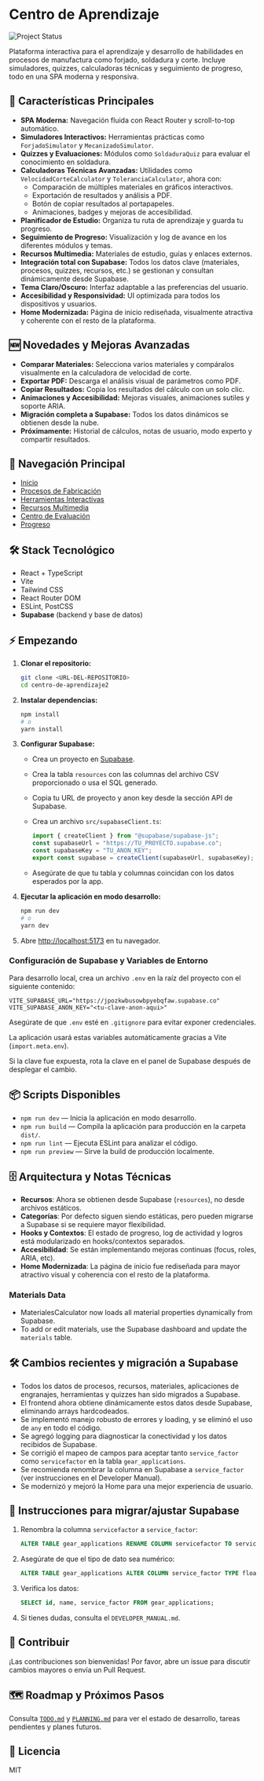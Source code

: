# Centro de Aprendizaje

![Project Status](https://img.shields.io/badge/status-active-brightgreen)

Plataforma interactiva para el aprendizaje y desarrollo de habilidades en procesos de manufactura como forjado, soldadura y corte. Incluye simuladores, quizzes, calculadoras técnicas y seguimiento de progreso, todo en una SPA moderna y responsiva.

## 🚀 Características Principales

- **SPA Moderna:** Navegación fluida con React Router y scroll-to-top automático.
- **Simuladores Interactivos:** Herramientas prácticas como `ForjadoSimulator` y `MecanizadoSimulator`.
- **Quizzes y Evaluaciones:** Módulos como `SoldaduraQuiz` para evaluar el conocimiento en soldadura.
- **Calculadoras Técnicas Avanzadas:** Utilidades como `VelocidadCorteCalculator` y `ToleranciaCalculator`, ahora con:
  - Comparación de múltiples materiales en gráficos interactivos.
  - Exportación de resultados y análisis a PDF.
  - Botón de copiar resultados al portapapeles.
  - Animaciones, badges y mejoras de accesibilidad.
- **Planificador de Estudio:** Organiza tu ruta de aprendizaje y guarda tu progreso.
- **Seguimiento de Progreso:** Visualización y log de avance en los diferentes módulos y temas.
- **Recursos Multimedia:** Materiales de estudio, guías y enlaces externos.
- **Integración total con Supabase:** Todos los datos clave (materiales, procesos, quizzes, recursos, etc.) se gestionan y consultan dinámicamente desde Supabase.
- **Tema Claro/Oscuro:** Interfaz adaptable a las preferencias del usuario.
- **Accesibilidad y Responsividad:** UI optimizada para todos los dispositivos y usuarios.
- **Home Modernizada:** Página de inicio rediseñada, visualmente atractiva y coherente con el resto de la plataforma.

## 🆕 Novedades y Mejoras Avanzadas

- **Comparar Materiales:** Selecciona varios materiales y compáralos visualmente en la calculadora de velocidad de corte.
- **Exportar PDF:** Descarga el análisis visual de parámetros como PDF.
- **Copiar Resultados:** Copia los resultados del cálculo con un solo clic.
- **Animaciones y Accesibilidad:** Mejoras visuales, animaciones sutiles y soporte ARIA.
- **Migración completa a Supabase:** Todos los datos dinámicos se obtienen desde la nube.
- **Próximamente:** Historial de cálculos, notas de usuario, modo experto y compartir resultados.

## 🧭 Navegación Principal

- [Inicio](/)
- [Procesos de Fabricación](/procesos)
- [Herramientas Interactivas](/herramientas)
- [Recursos Multimedia](/recursos)
- [Centro de Evaluación](/evaluacion)
- [Progreso](/progreso)

## 🛠️ Stack Tecnológico

- React + TypeScript
- Vite
- Tailwind CSS
- React Router DOM
- ESLint, PostCSS
- **Supabase** (backend y base de datos)

## ⚡ Empezando

1. **Clonar el repositorio:**

   ```bash
   git clone <URL-DEL-REPOSITORIO>
   cd centro-de-aprendizaje2
   ```

2. **Instalar dependencias:**

   ```bash
   npm install
   # o
   yarn install
   ```

3. **Configurar Supabase:**

   - Crea un proyecto en [Supabase](https://supabase.com/).
   - Crea la tabla `resources` con las columnas del archivo CSV proporcionado o usa el SQL generado.
   - Copia tu URL de proyecto y anon key desde la sección API de Supabase.
   - Crea un archivo `src/supabaseClient.ts`:

     ```ts
     import { createClient } from "@supabase/supabase-js";
     const supabaseUrl = "https://TU_PROYECTO.supabase.co";
     const supabaseKey = "TU_ANON_KEY";
     export const supabase = createClient(supabaseUrl, supabaseKey);
     ```

   - Asegúrate de que tu tabla y columnas coincidan con los datos esperados por la app.

4. **Ejecutar la aplicación en modo desarrollo:**

   ```bash
   npm run dev
   # o
   yarn dev
   ```

5. Abre [http://localhost:5173](http://localhost:5173) en tu navegador.

### Configuración de Supabase y Variables de Entorno

Para desarrollo local, crea un archivo `.env` en la raíz del proyecto con el siguiente contenido:

```env
VITE_SUPABASE_URL="https://jpozkwbusowbpyebqfaw.supabase.co"
VITE_SUPABASE_ANON_KEY="<tu-clave-anon-aqui>"
```

Asegúrate de que `.env` esté en `.gitignore` para evitar exponer credenciales.

La aplicación usará estas variables automáticamente gracias a Vite (`import.meta.env`).

Si la clave fue expuesta, rota la clave en el panel de Supabase después de desplegar el cambio.

## 📦 Scripts Disponibles

- `npm run dev` — Inicia la aplicación en modo desarrollo.
- `npm run build` — Compila la aplicación para producción en la carpeta `dist/`.
- `npm run lint` — Ejecuta ESLint para analizar el código.
- `npm run preview` — Sirve la build de producción localmente.

## 🗄️ Arquitectura y Notas Técnicas

- **Recursos**: Ahora se obtienen desde Supabase (`resources`), no desde archivos estáticos.
- **Categorías**: Por defecto siguen siendo estáticas, pero pueden migrarse a Supabase si se requiere mayor flexibilidad.
- **Hooks y Contextos**: El estado de progreso, log de actividad y logros está modularizado en hooks/contextos separados.
- **Accesibilidad**: Se están implementando mejoras continuas (focus, roles, ARIA, etc).
- **Home Modernizada**: La página de inicio fue rediseñada para mayor atractivo visual y coherencia con el resto de la plataforma.

### Materials Data

- MaterialesCalculator now loads all material properties dynamically from Supabase.
- To add or edit materials, use the Supabase dashboard and update the `materials` table.

## 🛠️ Cambios recientes y migración a Supabase

- Todos los datos de procesos, recursos, materiales, aplicaciones de engranajes, herramientas y quizzes han sido migrados a Supabase.
- El frontend ahora obtiene dinámicamente estos datos desde Supabase, eliminando arrays hardcodeados.
- Se implementó manejo robusto de errores y loading, y se eliminó el uso de `any` en todo el código.
- Se agregó logging para diagnosticar la conectividad y los datos recibidos de Supabase.
- Se corrigió el mapeo de campos para aceptar tanto `service_factor` como `servicefactor` en la tabla `gear_applications`.
- Se recomienda renombrar la columna en Supabase a `service_factor` (ver instrucciones en el Developer Manual).
- Se modernizó y mejoró la Home para una mejor experiencia de usuario.

## 📝 Instrucciones para migrar/ajustar Supabase

1. Renombra la columna `servicefactor` a `service_factor`:

   ```sql
   ALTER TABLE gear_applications RENAME COLUMN servicefactor TO service_factor;
   ```

2. Asegúrate de que el tipo de dato sea numérico:

   ```sql
   ALTER TABLE gear_applications ALTER COLUMN service_factor TYPE float8 USING service_factor::float8;
   ```

3. Verifica los datos:

   ```sql
   SELECT id, name, service_factor FROM gear_applications;
   ```

4. Si tienes dudas, consulta el `DEVELOPER_MANUAL.md`.

## 🤝 Contribuir

¡Las contribuciones son bienvenidas! Por favor, abre un issue para discutir cambios mayores o envía un Pull Request.

## 🗺️ Roadmap y Próximos Pasos

Consulta [`TODO.md`](./TODO.md) y [`PLANNING.md`](./PLANNING.md) para ver el estado de desarrollo, tareas pendientes y planes futuros.

## 📄 Licencia

MIT

